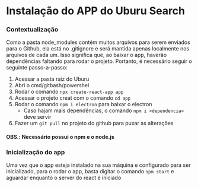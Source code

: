 # Instalação do APP do Uburu Search

### Contextualização
Como a pasta node_modules contém muitos arquivos para serem enviados para o Github, ela está no .gitignore e será mantida apenas localmente nos arquivos de cada um. Isso significa que, ao baixar o app, haverão dependências faltando para rodar o projeto. Portanto, é necessário seguir o seguinte passo-a-passo:

1. Acessar a pasta raiz do Uburu
1. Abri o cmd/gitbash/powershel
1. Rodar o comando `npx create-react-app app`
1. Acessar o projeto creat com o comando `cd app`
1. Rodar o comando `npm i electron` para baixar o electron
    - Caso hajam mais dependências, o comando `npm i <dependencia>` deve servir
1. Fazer um `git pull` no projeto do github para puxar as alterações

#### OBS.: Necessário possui o npm e o node.js

### Inicialização do app
Uma vez que o app esteja instalado na sua máquina e configurado para ser inicializado, para o rodar o app, basta digitar o comando `npm start` e aguardar enquanto o server do react é iniciado

